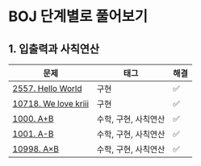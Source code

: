 # BOJ 단계별로 풀어보기

## 1. 입출력과 사칙연산

|문제|태그|해결|
|---|---|---|
|[2557. Hello World](https://boj.kr/2557)|구현|✅️|
|[10718. We love kriii](https://boj.kr/10718)|구현|✅️|
|[1000. A+B](https://boj.kr/1000)|수학, 구현, 사칙연산|✅️|
|[1001. A-B](https://boj.kr/1001)|수학, 구현, 사칙연산|✅️|
|[10998. A×B](https://boj.kr/10998)|수학, 구현, 사칙연산|✅️|
